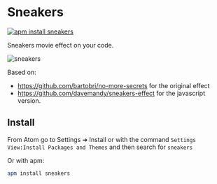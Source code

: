 # Sneakers

[![apm install sneakers](https://apm-badges.herokuapp.com/apm/sneakers.svg)](https://atom.io/packages/sneakers)

Sneakers movie effect on your code.

![sneakers](https://cloud.githubusercontent.com/assets/10590799/23354322/3ec95748-fc96-11e6-89bd-36e95c9298fa.gif)

Based on:
- https://github.com/bartobri/no-more-secrets for the original effect
- https://github.com/davemandy/sneakers-effect for the javascript version.

## Install
From Atom go to Settings ➔ Install or with the command `Settings View:Install Packages and Themes` and then search for `sneakers`

Or with apm:
```bash
apm install sneakers
```
